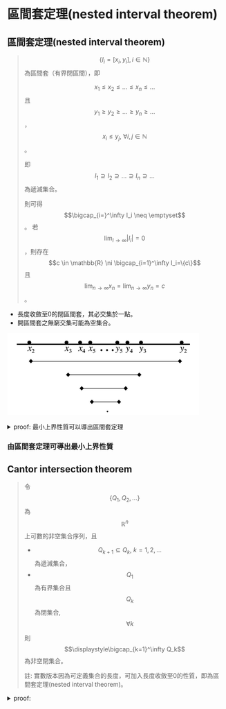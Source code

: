 # 區間套定理(nested interval theorem)

## 區間套定理(nested interval theorem)

> $$\{I_i=[x_i,y_i ], i\in \mathbb{N}\}$$ 為區間套（有界閉區間），即
>
> $$x_1 \leq x_2 \leq \ldots \leq x_n \leq \ldots$$且$$y_1 \geq y_2 \geq \ldots \geq y_n \geq \ldots$$，$$x_i \leq y_j, ~ \forall i,j \in \mathbb{N}$$。
>
> 即 $$I_1 \supseteq I_2 \supseteq \ldots \supseteq I_n \supseteq \ldots$$為遞減集合。
>
> 則可得 $$\bigcap_{i=}^\infty I_i \neq \emptyset$$。 若$$\displaystyle \lim_{i \rightarrow \infty}⁡ |I_i |=0$$，則存在$$c \in \mathbb{R} \ni \bigcap_{i=1}^\infty I_i=\{c\}$$且 $$\displaystyle \lim_{n \rightarrow \infty}⁡ x_n= \lim_{n \rightarrow \infty}⁡y_n =c$$。

* 長度收斂至0的閉區間套，其必交集於一點。
* 開區間套之無窮交集可能為空集合。

![nested interval](../../.gitbook/assets/nested-interval-min.png)

<details>

<summary>proof: 最小上界性質可以導出區間套定理</summary>

$$\forall i \in \mathbb{N}$$, 由區間套定義知$$x_i \leq y_1$$，即$$y_1$$ 為數列$$\{x_i\}_{i \in \mathbb{N}}$$ 的上界;

同理 $$y_i \geq x_1$$, 即$$x_1$$ 為數列 $$\{y_i \}_{i \in \mathbb{N}}$$ 的下界。

由最小上界性質(非空有界集合必有最小上界(最大下界)可得：

* $$\{x_i \}_{i \in \mathbb{N}}$$ 存在上確界$$a$$。
* $$\{y_i\}_{i \in \mathbb{N}}$$ 存在下確界$$b$$。
* 由定義知$$a \leq b$$。
* 且$$\forall i \in \mathbb{N}, ~ b−a\leq y_i−x_i$$。

所以 $$\displaystyle 0 \leq b−a \leq \lim_{i \rightarrow \infty} (y_i−x_i)=\lim_{i \rightarrow \infty }|I_i |=0$$

由夾擠定理知$$b−a=0 \Rightarrow a=b=\bigcap_{i=1}^\infty I_i$$。(QED)

</details>

### 由區間套定理可導出最小上界性質

## Cantor intersection theorem

> 令$$\{Q_1,Q_2,\ldots\}$$為$$\mathbb{R}^n$$ 上可數的非空集合序列，且
>
> * $$Q_{k+1} \subseteq Q_k, ~ k=1,2,\ldots$$ 為遞減集合，
> * $$Q_1$$ 為有界集合且$$Q_k$$ 為閉集合, $$∀k$$
>
> 則$$\displaystyle\bigcap_{k=1}^\infty Q_k$$ 為非空閉集合。
>
> 註: 實數版本因為可定義集合的長度，可加入長度收斂至0的性質，即為區間套定理(nested interval theorem)。

<details>

<summary>proof:</summary>

令$$S=\cap_{k=1}^\infty Q_k$$, [可數個閉集合的交集仍為閉集合](../metric-space/closed-set.md#ke-shu-wu-xian-ge-bi-ji-he-de-jiao-ji-reng-wei-bi-ji-he)的性質得$$S$$為閉集合。

要檢驗$$S \neq \emptyset$$ 即$$\exists x \in S$$。

若$$Q_k$$ 集合中為有限多個點時，可簡單證明必定存在$$x \in S$$。

假設$$Q_k$$ 集合中有無限多個點，建造集合$$A=\{x_1,x_2, \ldots\}, ~ x_k \in Q_k$$。

因為$$A$$有無窮多個元素且$$A \subseteq Q_1$$ 為有界集合，由Bolzano-Weierstrass定理得集合$$A$$有極限點$$x$$。

由[極限點的鄰域與集合交集的元素為無窮多個](../metric-space/point-topology.md#ji-xian-dian-de-lin-yu-yu-ji-he-jiao-ji-de-yuan-su-wei-wu-qiong-duo-ge)的性質得$$\forall r>0 B_r (x)$$與$$A$$交集的元素個數為無窮多個。

因此$$\cap_{k=1}^\infty Q_k \neq \emptyset$$ (QED).

</details>

>
